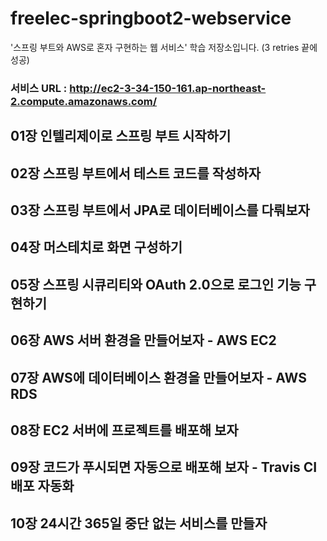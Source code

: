 # freelec-springboot2-webservice
'스프링 부트와 AWS로 혼자 구현하는 웹 서비스' 학습 저장소입니다. (3 retries 끝에 성공)

### 서비스 URL : http://ec2-3-34-150-161.ap-northeast-2.compute.amazonaws.com/

## 01장 인텔리제이로 스프링 부트 시작하기

## 02장 스프링 부트에서 테스트 코드를 작성하자

## 03장 스프링 부트에서 JPA로 데이터베이스를 다뤄보자

## 04장 머스테치로 화면 구성하기

## 05장 스프링 시큐리티와 OAuth 2.0으로 로그인 기능 구현하기

## 06장 AWS 서버 환경을 만들어보자 - AWS EC2

## 07장 AWS에 데이터베이스 환경을 만들어보자 - AWS RDS

## 08장 EC2 서버에 프로젝트를 배포해 보자

## 09장 코드가 푸시되면 자동으로 배포해 보자 - Travis CI 배포 자동화

## 10장 24시간 365일 중단 없는 서비스를 만들자

